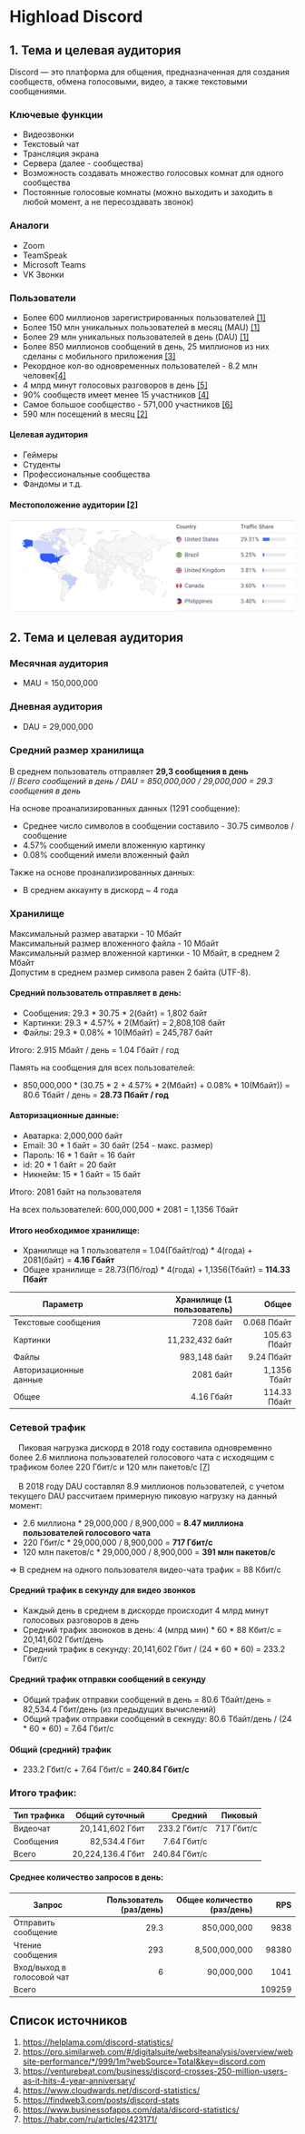 # Highload Discord
## 1. Тема и целевая аудитория

Discord — это платформа для общения, предназначенная для создания сообществ, обмена голосовыми, видео, а также текстовыми сообщениями.

### Ключевые функции
- Видеозвонки
- Текстовый чат
- Трансляция экрана
- Сервера (далее - сообщества)
- Возможность создавать множество голосовых комнат для одного сообщества
- Постоянные голосовые комнаты (можно выходить и заходить в любой момент, а не пересоздавать звонок)

### Аналоги
- Zoom
- TeamSpeak
- Microsoft Teams
- VK Звонки

### Пользователи
- Более 600 миллионов зарегистрированных пользователей [[1]](https://helplama.com/discord-statistics/)
- Более 150 млн уникальных пользователей в месяц (MAU) [[1]](https://helplama.com/discord-statistics/)
- Более 29 млн уникальных пользователей в день (DAU) [[1]](https://helplama.com/discord-statistics/)
- Более 850 миллионов сообщений в день, 25 миллионов из них сделаны с мобильного приложения [[3]](https://venturebeat.com/business/discord-crosses-250-million-users-as-it-hits-4-year-anniversary/)
- Рекордное кол-во одновременных пользователей - 8.2 млн человек[[4]](https://www.cloudwards.net/discord-statistics/)
- 4 млрд минут голосовых разговоров в день [[5]](https://findweb3.com/posts/discord-stats)
- 90% сообществ имеет менее 15 участников [[4]](https://www.cloudwards.net/discord-statistics/)
- Самое большое сообщество - 571,000 участников [[6]](https://www.businessofapps.com/data/discord-statistics/)
- 590 млн посещений в месяц [[2]](https://pro.similarweb.com/#/digitalsuite/websiteanalysis/overview/website-performance/*/999/1m?webSource=Total&key=discord.com)

#### Целевая аудитория
- Геймеры
- Студенты
- Профессиональные сообщества
- Фандомы
и т.д.

#### Местоположение аудитории [[2]](https://pro.similarweb.com/#/digitalsuite/websiteanalysis/overview/website-performance/*/999/1m?webSource=Total&key=discord.com)
![location](./images/locations.png)

## 2. Тема и целевая аудитория
### Месячная аудитория 
- MAU = 150,000,000
### Дневная аудитория
- DAU = 29,000,000
### Средний размер хранилища
#### 
В среднем пользователь отправляет **29,3 сообщения в день**  
// *Всего сообщений в день / DAU = 850,000,000 / 29,000,000 = 29.3 сообщения в день*

На основе проанализированных данных (1291 сообщение):
- Среднее число символов в сообщении составило - 30.75 символов / сообщение
- 4.57% сообщений имели вложенную картинку
- 0.08% сообщений имели вложенный файл

Также на основе проанализированных данных:  

- В среднем аккаунту в дискорд ~ 4 года

### Хранилище

Максимальный размер аватарки - 10 Мбайт     
Максимальный размер вложенного файла - 10 Мбайт  
Максимальный размер вложенной картинки - 10 Мбайт, в среднем 2 Мбайт  
Допустим в среднем размер символа равен 2 байта (UTF-8).  

#### Средний пользователь отправляет в день:
- Сообщения: 29.3 * 30.75 * 2(байт) = 1,802 байт  
- Картинки: 29.3 * 4.57% * 2(Мбайт) = 2,808,108 байт  
- Файлы: 29.3 * 0.08% * 10(Мбайт) = 245,787 байт

Итого: 2.915 Мбайт / день = 1.04 Гбайт / год


Память на сообщения для всех пользователей:
- 850,000,000 * (30.75 * 2 + 4.57% * 2(Мбайт) + 0.08% * 10(Мбайт)) = 80.6 Тбайт / день = **28.73 Пбайт / год**

#### Авторизационные данные:
- Аватарка: 2,000,000 байт
- Email: 30 * 1 байт = 30 байт (254 - макс. размер)
- Пароль: 16 * 1 байт = 16 байт
- id: 20 * 1 байт = 20 байт
- Никнейм: 15 * 1 байт = 15 байт

Итого: 2081 байт на пользователя

На всех пользователей: 
    600,000,000 * 2081 = 1,1356 Тбайт

#### **Итого необходимое хранилище:**
- Хранилище на 1 пользователя = 1.04(Гбайт/год) * 4(года) + 2081(байт) = **4.16 Гбайт**
- Общее хранилище = 28.73(Пб/год) * 4(года) + 1,1356(Тбайт) = **114.33 Пбайт**
  
| Параметр | Хранилище (1 пользователь)| Общее
|-------------|-------------:|-------------:|
|Текстовые сообщения| 7208 байт | 0.068 Пбайт |
|Картинки| 11,232,432 байт | 105.63 Пбайт |
|Файлы| 983,148 байт | 9.24 Пбайт|
|Авторизационные данные| 2081 байт | 1,1356 Тбайт |
|Общее| 4.16 Гбайт | 114.33 Пбайт |

### Сетевой трафик
&nbsp;&nbsp;&nbsp;&nbsp;Пиковая нагрузка дискорд в 2018 году составила одновременно более 2.6 миллиона пользователей голосового чата с исходящим с трафиком более 220 Гбит/с и 120 млн пакетов/с [[7]](https://habr.com/ru/articles/423171/)
<br>
<br>
&nbsp;&nbsp;&nbsp;&nbsp;В 2018 году DAU составлял 8.9 миллионов пользователей, с учетом текущего DAU рассчитаем примерную пиковую нагрузку на данный момент:  
- 2.6 миллиона * 29,000,000 / 8,900,000 = **8.47 миллиона пользователей голосового чата**
- 220 Гбит/с * 29,000,000 / 8,900,000 = **717 Гбит/с**
- 120 млн пакетов/с * 29,000,000 / 8,900,000 = **391 млн пакетов/с**

=> В среднем на одного пользователя видео-чата трафик = 88 Кбит/с 

#### Средний трафик в секунду для видео звонков
- Каждый день в среднем в дискорде происходит 4 млрд минут голосовых разговоров в день  
- Средний трафик звоноков в день: 4 (млрд мин) * 60 * 88 Кбит/с = 20,141,602 Гбит/день
- Средний трафик в секунду: 20,141,602 Гбит / (24 * 60 * 60) = 233.2 Гбит/с  

#### Средний трафик отправки сообщений в секунду
- Общий трафик отправки сообщений в день = 80.6 Тбайт/день = 82,534.4 Гбит/день (из предыдущих вычислений)
- Общий трафик отправки сообщений в секнуду: 80.6 Тбайт/день / (24 * 60 * 60) = 7.64 Гбит/с

#### Общий (средний) трафик
- 233.2 Гбит/с + 7.64 Гбит/с = **240.84 Гбит/с**

### Итого трафик:
Тип трафика | Общий суточный | Средний | Пиковый |
|-------------|-------------:|-------------:|-------------:|
Видеочат | 20,141,602 Гбит | 233.2 Гбит/с | 717 Гбит/с |
Сообщения | 82,534.4 Гбит | 7.64 Гбит/с | |
Всего | 20,224,136.4 Гбит | 240.84 Гбит/с | 

#### Среднее количество запросов в день:
| Запрос | Пользователь (раз/день) | Общее количество (раз/день) | RPS|
|-------------|-------------:|-------------:|-------------:|
| Отправить сообщение    | 29.3    | 850,000,000    | 9838 |
|Чтение сообщения|293| 8,500,000,000| 98380|
| Вход/выход в голосовой чат| 6 | 90,000,000| 1041|
|Всего||| 109259 |

<!-- | Отправить картинку    | 1.4    | 38,845,000    |
| Отправить файл| 0.02 | 680,000| -->



## Список источников
1. https://helplama.com/discord-statistics/
2. https://pro.similarweb.com/#/digitalsuite/websiteanalysis/overview/website-performance/*/999/1m?webSource=Total&key=discord.com
3. https://venturebeat.com/business/discord-crosses-250-million-users-as-it-hits-4-year-anniversary/
4. https://www.cloudwards.net/discord-statistics/
5. https://findweb3.com/posts/discord-stats
6. https://www.businessofapps.com/data/discord-statistics/
7. https://habr.com/ru/articles/423171/
